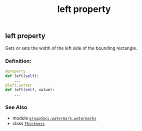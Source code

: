 ﻿---
title: left property
second_title: GroupDocs.Watermark for Python via .NET API References
description: 
type: docs
url: /python-net/groupdocs.watermark.watermarks/thickness/left/
is_root: false
weight: 40
---

## left property


Gets or sets the width of the left side of the bounding rectangle.
### Definition:
```python
@property
def left(self):
    ...
@left.setter
def left(self, value):
    ...
```

### See Also
* module [`groupdocs.watermark.watermarks`](../../)
* class [`Thickness`](/watermark/python-net/groupdocs.watermark.watermarks/thickness)
